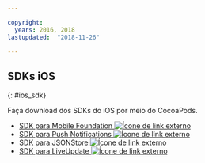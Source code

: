 ```yaml
---

copyright:
  years: 2016, 2018
lastupdated:  "2018-11-26"

---
```


##	SDKs iOS
{: #ios_sdk}

Faça download dos SDKs do iOS por meio do CocoaPods.

* [SDK para Mobile Foundation ![Ícone de link externo](../../icons/launch-glyph.svg "Ícone de link externo")](https://cocoapods.org/pods/IBMMobileFirstPlatformFoundation)
* [SDK para Push Notifications ![Ícone de link externo](../../icons/launch-glyph.svg "Ícone de link externo")](https://cocoapods.org/pods/IBMMobileFirstPlatformFoundationPush)
* [SDK para JSONStore ![Ícone de link externo](../../icons/launch-glyph.svg "Ícone de link externo")](https://cocoapods.org/pods/IBMMobileFirstPlatformFoundationJSONStore)
* [SDK para LiveUpdate ![Ícone de link externo](../../icons/launch-glyph.svg "Ícone de link externo")](https://cocoapods.org/pods/IBMMobileFirstPlatformFoundationLiveUpdate)

